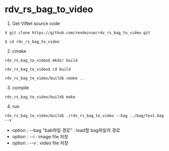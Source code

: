 # rdv_rs_bag_to_video

1. Get ViNet source code
<pre><code>$ git clone https://github.com/rendezvue/rdv_rs_bag_to_video.git<br>
$ cd rdv_rs_bag_to_video</code></pre>

2. cmake
<pre><code>rdv_rs_bag_to_video$ mkdir build<br>
rdv_rs_bag_to_video$ cd build<br>
rdv_rs_bag_to_video/build$ cmake ..</code></pre>

3. compile
<pre><code>rdv_rs_bag_to_video/build$ make</code></pre>

4. run
<pre><code>rdv_rs_bag_to_video/build$ ./rdv_rs_bag_to_video --bag ../bag/test.bag --v</code></pre>
* option : --bag "bab파일 경로" : load할 bag파일의 경로
* option : --i : image file 저장
* option : --v : video file 저장
